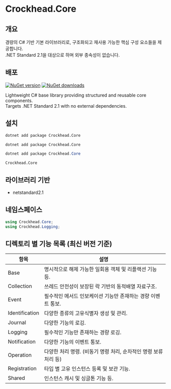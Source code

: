 # Crockhead.Core

## 개요
경량의 C# 기반 기본 라이브러리로, 구조화되고 재사용 가능한 핵심 구성 요소들을 제공합니다.   
.NET Standard 2.1을 대상으로 하며 외부 종속성이 없습니다.   

## 배포
[![NuGet version](https://img.shields.io/nuget/v/Crockhead.Core.svg?style=flat&logo=nuget)](https://www.nuget.org/packages/Crockhead.Core/)
[![NuGet downloads](https://img.shields.io/nuget/dt/Crockhead.Core.svg?style=flat)](https://www.nuget.org/packages/Crockhead.Core/)

Lightweight C# base library providing structured and reusable core components.   
Targets .NET Standard 2.1 with no external dependencies.   

## 설치
~~~bash
dotnet add package Crockhead.Core
~~~
~~~bat
dotnet add package Crockhead.Core
~~~
~~~powershell
dotnet add package Crockhead.Core
~~~
~~~text
Crockhead.Core
~~~

## 라이브러리 기반
- netstandard2.1   

## 네임스페이스
~~~cs
using Crockhead.Core;
using Crockhead.Logging;
~~~

## 디렉토리 별 기능 목록 (최신 버전 기준)
|항목|설명|
|---|---|
|Base|명시적으로 해제 가능한 일회용 객체 및 리플랙션 기능 등.|
|Collection|쓰레드 안전성이 보장된 락 기반의 동적배열 자료구조.|
|Event|필수적인 메서드 인보케이션 기능만 존재하는 경량 이벤트 통보.|
|Identification|다양한 종류의 고유식별자 생성 및 관리.|
|Journal|다양한 기능의 로깅.|
|Logging|필수적인 기능만 존재하는 경량 로깅.|   
|Notification|다양한 기능의 이벤트 통보.|
|Operation|다양한 처리 명령. (비동기 명령 처리, 순차적인 명령 보류 처리 등)|
|Registration|타입 별 고유 인스턴스 등록 및 보관 기능.| 
|Shared|인스턴스 캐시 및 싱글톤 기능 등.|

